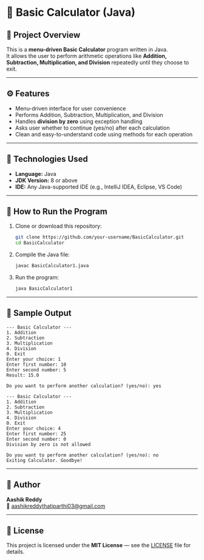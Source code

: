 # 🧮 Basic Calculator (Java)

## 📘 Project Overview
This is a **menu-driven Basic Calculator** program written in Java.  
It allows the user to perform arithmetic operations like **Addition, Subtraction, Multiplication, and Division** repeatedly until they choose to exit.

---

## ⚙️ Features
- Menu-driven interface for user convenience  
- Performs Addition, Subtraction, Multiplication, and Division  
- Handles **division by zero** using exception handling  
- Asks user whether to continue (yes/no) after each calculation  
- Clean and easy-to-understand code using methods for each operation  

---

## 🧰 Technologies Used
- **Language:** Java  
- **JDK Version:** 8 or above  
- **IDE:** Any Java-supported IDE (e.g., IntelliJ IDEA, Eclipse, VS Code)  

---

## 🚀 How to Run the Program

1. Clone or download this repository:
   ```bash
   git clone https://github.com/your-username/BasicCalculator.git
   cd BasicCalculator
   ```

2. Compile the Java file:
   ```bash
   javac BasicCalculator1.java
   ```

3. Run the program:
   ```bash
   java BasicCalculator1
   ```

---

## 🧪 Sample Output
```
--- Basic Calculator ---
1. Addition
2. Subtraction
3. Multiplication
4. Division
0. Exit
Enter your choice: 1
Enter first number: 10
Enter second number: 5
Result: 15.0

Do you want to perform another calculation? (yes/no): yes

--- Basic Calculator ---
1. Addition
2. Subtraction
3. Multiplication
4. Division
0. Exit
Enter your choice: 4
Enter first number: 25
Enter second number: 0
Division by zero is not allowed

Do you want to perform another calculation? (yes/no): no
Exiting Calculator. Goodbye!
```

---

## 📝 Author
**Aashik Reddy**  
📧 aashikreddythatiparthi03@gmail.com

---

## 🪪 License
This project is licensed under the **MIT License** — see the [LICENSE](LICENSE) file for details.
